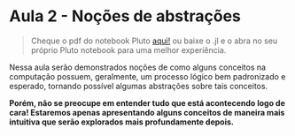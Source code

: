 # Aula 2 - Noções de abstrações

> Cheque o pdf do notebook Pluto [aqui!](abstracoes.pdf)
ou baixe o .jl e o abra no seu próprio Pluto notebook para uma melhor experiência.

Nessa aula serão demonstrados noções de como alguns conceitos na computação possuem, geralmente, um processo lógico bem padronizado e esperado, tornando possível algumas abstrações sobre tais conceitos.

**Porém, não se preocupe em entender tudo que está acontecendo logo de cara! Estaremos apenas apresentando alguns conceitos de maneira mais intuitiva que serão explorados mais profundamente depois.**